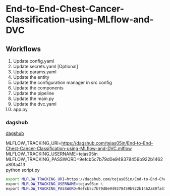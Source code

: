 # End-to-End-Chest-Cancer-Classification-using-MLflow-and-DVC


## Workflows

1. Update config.yaml
2. Update secrets.yaml [Optional]
3. Update params.yaml
4. Update the entity
5. Update the configuration manager in src config
6. Update the components
7. Update the pipeline 
8. Update the main.py
9. Update the dvc.yaml
10. app.py



### dagshub
[dagshub](https://dagshub.com/)


MLFLOW_TRACKING_URI=https://dagshub.com/tejas05in/End-to-End-Chest-Cancer-Classification-using-MLflow-and-DVC.mlflow \
MLFLOW_TRACKING_USERNAME=tejas05in \
MLFLOW_TRACKING_PASSWORD=9efcb5c7b79d0e949378459b922b1462a80fa413 \
python script.py



```bash
export MLFLOW_TRACKING_URI=https://dagshub.com/tejas05in/End-to-End-Chest-Cancer-Classification-using-MLflow-and-DVC.mlflow \
export MLFLOW_TRACKING_USERNAME=tejas05in \
export MLFLOW_TRACKING_PASSWORD=9efcb5c7b79d0e949378459b922b1462a80fa413 \

```